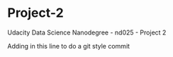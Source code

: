 # Project-2
Udacity Data Science Nanodegree - nd025 - Project 2

Adding in this line to do a git style commit
